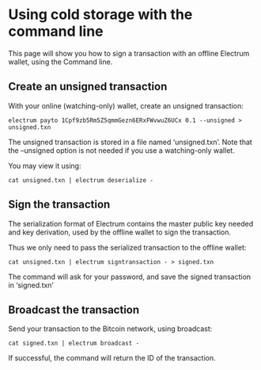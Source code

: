 # Using cold storage with the command line

This page will show you how to sign a transaction with
an offline Electrum wallet, using the Command line.

## Create an unsigned transaction

With your online (watching-only) wallet, create an
unsigned transaction:

```
electrum payto 1Cpf9zb5Rm5Z5qmmGezn6ERxFWvwuZ6UCx 0.1 --unsigned > unsigned.txn
```

The unsigned transaction is stored in a file named ‘unsigned.txn’.
Note that the –unsigned option is not needed if you use a
watching-only wallet.

You may view it using:

```
cat unsigned.txn | electrum deserialize -
```

## Sign the transaction

The serialization format of Electrum contains the master
public key needed and key derivation, used by the offline
wallet to sign the transaction.

Thus we only need to pass the serialized transaction to
the offline wallet:

```
cat unsigned.txn | electrum signtransaction - > signed.txn
```

The command will ask for your password, and save the
signed transaction in ‘signed.txn’

## Broadcast the transaction

Send your transaction to the Bitcoin network, using broadcast:

```
cat signed.txn | electrum broadcast -
```

If successful, the command will return the ID of the
transaction.
